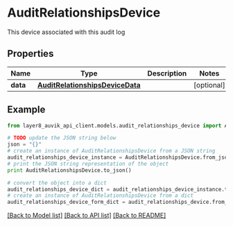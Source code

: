# AuditRelationshipsDevice

This device associated with this audit log

## Properties
Name | Type | Description | Notes
------------ | ------------- | ------------- | -------------
**data** | [**AuditRelationshipsDeviceData**](AuditRelationshipsDeviceData.md) |  | [optional] 

## Example

```python
from layer8_auvik_api_client.models.audit_relationships_device import AuditRelationshipsDevice

# TODO update the JSON string below
json = "{}"
# create an instance of AuditRelationshipsDevice from a JSON string
audit_relationships_device_instance = AuditRelationshipsDevice.from_json(json)
# print the JSON string representation of the object
print AuditRelationshipsDevice.to_json()

# convert the object into a dict
audit_relationships_device_dict = audit_relationships_device_instance.to_dict()
# create an instance of AuditRelationshipsDevice from a dict
audit_relationships_device_form_dict = audit_relationships_device.from_dict(audit_relationships_device_dict)
```
[[Back to Model list]](../README.md#documentation-for-models) [[Back to API list]](../README.md#documentation-for-api-endpoints) [[Back to README]](../README.md)


